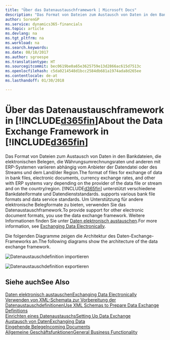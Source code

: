 ```yaml
---
title: "Über das Datenaustauschframework | Microsoft Docs"
description: "Das Format von Dateien zum Austausch von Daten in den Bankdateien, die elektronischen Belegen, die Währungsumrechnungsraten und anderen mit ERP-Systemen variieren abhängig vom Anbieter der Datendatei oder des Streams und dem Land/der Region."
author: SorenGP
ms.service: dynamics365-financials
ms.topic: article
ms.devlang: na
ms.tgt_pltfrm: na
ms.workload: na
ms.search.keywords: 
ms.date: 08/18/2017
ms.author: sgroespe
ms.translationtype: HT
ms.sourcegitcommit: bec0619be0a65e3625759e13d2866ac615d7513c
ms.openlocfilehash: c5da0214548d1bcc2584db681a1974ada8d265ee
ms.contentlocale: de-at
ms.lasthandoff: 01/30/2018

---
```

# <a name="about-the-data-exchange-framework-in-included365finincludesd365finmdmd"></a><span data-ttu-id="63f1b-103">Über das Datenaustauschframework in [!INCLUDE[d365fin](includes/d365fin_md.md)]</span><span class="sxs-lookup"><span data-stu-id="63f1b-103">About the Data Exchange Framework in [!INCLUDE[d365fin](includes/d365fin_md.md)]</span></span>
<span data-ttu-id="63f1b-104">Das Format von Dateien zum Austausch von Daten in den Bankdateien, die elektronischen Belegen, die Währungsumrechnungsraten und anderen mit ERP-Systemen variieren abhängig vom Anbieter der Datendatei oder des Streams und dem Land/der Region.</span><span class="sxs-lookup"><span data-stu-id="63f1b-104">The format of files for exchange of data in bank files, electronic documents, currency exchange rates, and other with ERP systems vary depending on the provider of the data file or stream and on the country/region.</span></span> [!INCLUDE[d365fin](includes/d365fin_md.md)]<span data-ttu-id="63f1b-105"> unterstützt verschiedene Bankdateiformate und Datendienststandards.</span><span class="sxs-lookup"><span data-stu-id="63f1b-105"> supports various bank file formats and data service standards.</span></span> <span data-ttu-id="63f1b-106">Um Unterstützung für andere elektronische Belegformate zu bieten, verwenden Sie das Datenaustauschframework.</span><span class="sxs-lookup"><span data-stu-id="63f1b-106">To provide support for other electronic document formats, you use the data exchange framework.</span></span> <span data-ttu-id="63f1b-107">Weitere Informationen finden Sie unter [Daten elektronisch austauschen](across-data-exchange.md).</span><span class="sxs-lookup"><span data-stu-id="63f1b-107">For more information, see [Exchanging Data Electronically](across-data-exchange.md).</span></span>    

 <span data-ttu-id="63f1b-108">Die folgenden Diagramme zeigen die Architektur des Daten-Exchange-Frameworks an.</span><span class="sxs-lookup"><span data-stu-id="63f1b-108">The following diagrams show the architecture of the data exchange framework.</span></span>  

 ![Datenaustauschdefinition importieren](media/across-data-exchange/dataexchangeframework_import.png)  

 ![Datenaustauschdefinition exportieren](media/across-data-exchange/dataexchangeframework_export.png)  

## <a name="see-also"></a><span data-ttu-id="63f1b-111">Siehe auch</span><span class="sxs-lookup"><span data-stu-id="63f1b-111">See Also</span></span>  
[<span data-ttu-id="63f1b-112">Daten elektronisch austauschen</span><span class="sxs-lookup"><span data-stu-id="63f1b-112">Exchanging Data Electronically</span></span>](across-data-exchange.md)  
[<span data-ttu-id="63f1b-113">Verwenden von XML-Schemata zur Vorbereitung der Datenaustauschdefinitionen</span><span class="sxs-lookup"><span data-stu-id="63f1b-113">Use XML Schemas to Prepare Data Exchange Definitions</span></span>](across-how-to-use-xml-schemas-to-prepare-data-exchange-definitions.md)  
[<span data-ttu-id="63f1b-114">Einrichten eines Datenaustauschs</span><span class="sxs-lookup"><span data-stu-id="63f1b-114">Setting Up Data Exchange</span></span>](across-set-up-data-exchange.md)  
[<span data-ttu-id="63f1b-115">Austausch von Daten</span><span class="sxs-lookup"><span data-stu-id="63f1b-115">Exchanging Data</span></span>](across-exchange-data.md)  
[<span data-ttu-id="63f1b-116">Eingehende Belege</span><span class="sxs-lookup"><span data-stu-id="63f1b-116">Incoming Documents</span></span>](across-income-documents.md)  
[<span data-ttu-id="63f1b-117">Allgemeine Geschäftsfunktionen</span><span class="sxs-lookup"><span data-stu-id="63f1b-117">General Business Functionality</span></span>](ui-across-business-areas.md)  


